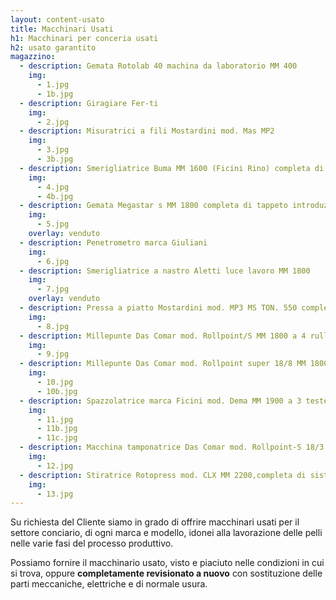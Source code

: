 ```yaml
---
layout: content-usato
title: Macchinari Usati
h1: Macchinari per conceria usati
h2: usato garantito
magazzino:
  - description: Gemata Rotolab 40 machina da laboratorio MM 400
    img:
      - 1.jpg
      - 1b.jpg
  - description: Giragiare Fer-ti
    img:
      - 2.jpg
  - description: Misuratrici a fili Mostardini mod. Mas MP2
    img:
      - 3.jpg
      - 3b.jpg
  - description: Smerigliatrice Buma MM 1600 (Ficini Rino) completa di sua spazzola MM 1900
    img:
      - 4.jpg
      - 4b.jpg
  - description: Gemata Megastar s MM 1800 completa di tappeto introduzione pelli e nr. 03 cilindri
    img:
      - 5.jpg
    overlay: venduto
  - description: Penetrometro marca Giuliani
    img:
      - 6.jpg
  - description: Smerigliatrice a nastro Aletti luce lavoro MM 1800
    img:
      - 7.jpg
    overlay: venduto
  - description: Pressa a piatto Mostardini mod. MP3 MS TON. 550 completa di piastra lucida MM 1600 X 1200
    img:
      - 8.jpg
  - description: Millepunte Das Comar mod. Rollpoint/S MM 1800 a 4 rulli, con tappeto introduzione pelli
    img:
      - 9.jpg
  - description: Millepunte Das Comar mod. Rollpoint super 18/8 MM 1800 con spreader introduzione pelli con castello a nr. 08 rulli
    img:
      - 10.jpg
      - 10b.jpg
  - description: Spazzolatrice marca Ficini mod. Dema MM 1900 a 3 teste. <br> Completa di soffiante Robuschi.
    img:
      - 11.jpg
      - 11b.jpg
      - 11c.jpg
  - description: Macchina tamponatrice Das Comar mod. Rollpoint-S 18/3 MM 1800. <br> Completa di tappetino di introduzione pelli.
    img:
      - 12.jpg
  - description: Stiratrice Rotopress mod. CLX MM 2200,completa di sistema protezione feltro e possibilità di carteggio.
    img:
      - 13.jpg
---
```


Su richiesta del Cliente siamo in grado di offrire macchinari usati per il settore conciario, di ogni marca e
modello, idonei alla lavorazione delle pelli nelle varie fasi del processo produttivo.

Possiamo fornire il macchinario usato, visto e piaciuto nelle condizioni in cui si trova, oppure
**completamente revisionato a nuovo** con sostituzione delle parti meccaniche, elettriche e di normale usura.
